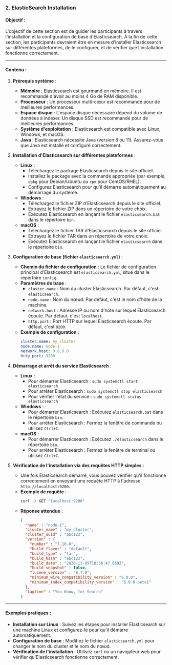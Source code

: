 ### **2. ElasticSearch Installation**

#### **Objectif** :
L'objectif de cette section est de guider les participants à travers l'installation et la configuration de base d'Elasticsearch. À la fin de cette section, les participants devraient être en mesure d'installer Elasticsearch sur différentes plateformes, de le configurer, et de vérifier que l'installation fonctionne correctement.

---

#### **Contenu** :

1. **Prérequis système** :
   - **Mémoire** : Elasticsearch est gourmand en mémoire. Il est recommandé d'avoir au moins 4 Go de RAM disponible.
   - **Processeur** : Un processeur multi-cœur est recommandé pour de meilleures performances.
   - **Espace disque** : L'espace disque nécessaire dépend du volume de données à indexer. Un disque SSD est recommandé pour de meilleures performances.
   - **Système d'exploitation** : Elasticsearch est compatible avec Linux, Windows, et macOS.
   - **Java** : Elasticsearch nécessite Java (version 8 ou 11). Assurez-vous que Java est installé et configuré correctement.

2. **Installation d'Elasticsearch sur différentes plateformes** :
   - **Linux** :
     - Téléchargez le package Elasticsearch depuis le site officiel.
     - Installez le package avec la commande appropriée (par exemple, `dpkg` pour Debian/Ubuntu ou `rpm` pour CentOS/RHEL).
     - Configurez Elasticsearch pour qu'il démarre automatiquement au démarrage du système.
   - **Windows** :
     - Téléchargez le fichier ZIP d'Elasticsearch depuis le site officiel.
     - Extrayez le fichier ZIP dans un répertoire de votre choix.
     - Exécutez Elasticsearch en lançant le fichier `elasticsearch.bat` dans le répertoire `bin`.
   - **macOS** :
     - Téléchargez le fichier TAR d'Elasticsearch depuis le site officiel.
     - Extrayez le fichier TAR dans un répertoire de votre choix.
     - Exécutez Elasticsearch en lançant le fichier `elasticsearch` dans le répertoire `bin`.

3. **Configuration de base (fichier `elasticsearch.yml`)** :
   - **Chemin du fichier de configuration** : Le fichier de configuration principal d'Elasticsearch est `elasticsearch.yml`, situé dans le répertoire `config`.
   - **Paramètres de base** :
     - `cluster.name` : Nom du cluster Elasticsearch. Par défaut, c'est `elasticsearch`.
     - `node.name` : Nom du nœud. Par défaut, c'est le nom d'hôte de la machine.
     - `network.host` : Adresse IP ou nom d'hôte sur lequel Elasticsearch écoute. Par défaut, c'est `localhost`.
     - `http.port` : Port HTTP sur lequel Elasticsearch écoute. Par défaut, c'est `9200`.
   - **Exemple de configuration** :
     ```yaml
     cluster.name: my_cluster
     node.name: node-1
     network.host: 0.0.0.0
     http.port: 9200
     ```

4. **Démarrage et arrêt du service Elasticsearch** :
   - **Linux** :
     - Pour démarrer Elasticsearch : `sudo systemctl start elasticsearch`
     - Pour arrêter Elasticsearch : `sudo systemctl stop elasticsearch`
     - Pour vérifier l'état du service : `sudo systemctl status elasticsearch`
   - **Windows** :
     - Pour démarrer Elasticsearch : Exécutez `elasticsearch.bat` dans le répertoire `bin`.
     - Pour arrêter Elasticsearch : Fermez la fenêtre de commande ou utilisez `Ctrl+C`.
   - **macOS** :
     - Pour démarrer Elasticsearch : Exécutez `./elasticsearch` dans le répertoire `bin`.
     - Pour arrêter Elasticsearch : Fermez la fenêtre de terminal ou utilisez `Ctrl+C`.

5. **Vérification de l'installation via des requêtes HTTP simples** :
   - Une fois Elasticsearch démarré, vous pouvez vérifier qu'il fonctionne correctement en envoyant une requête HTTP à l'adresse `http://localhost:9200`.
   - **Exemple de requête** :
     ```bash
     curl -X GET "localhost:9200"
     ```
   - **Réponse attendue** :
     ```json
     {
       "name" : "node-1",
       "cluster_name" : "my_cluster",
       "cluster_uuid" : "abc123",
       "version" : {
         "number" : "7.10.0",
         "build_flavor" : "default",
         "build_type" : "tar",
         "build_hash" : "abc123",
         "build_date" : "2020-11-05T10:36:47.659Z",
         "build_snapshot" : false,
         "lucene_version" : "8.7.0",
         "minimum_wire_compatibility_version" : "6.8.0",
         "minimum_index_compatibility_version" : "6.0.0-beta1"
       },
       "tagline" : "You Know, for Search"
     }
     ```

---

#### **Exemples pratiques** :
- **Installation sur Linux** : Suivez les étapes pour installer Elasticsearch sur une machine Linux et configurez-le pour qu'il démarre automatiquement.
- **Configuration de base** : Modifiez le fichier `elasticsearch.yml` pour changer le nom du cluster et le nom du nœud.
- **Vérification de l'installation** : Utilisez `curl` ou un navigateur web pour vérifier qu'Elasticsearch fonctionne correctement.
